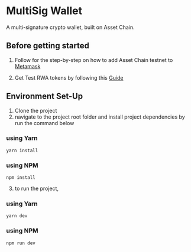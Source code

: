 # MultiSig Wallet
 A multi-signature crypto wallet, built on Asset Chain.

## Before getting started
1. Follow for the step-by-step on how to add Asset Chain testnet to [Metamask](https://ebubes-organization.gitbook.io/asset-chain-docs/general-info/add-asset-chain)

2. Get Test RWA tokens by following this [Guide](https://ebubes-organization.gitbook.io/asset-chain-docs/tools/faucets) 

## Environment Set-Up

1. Clone the project
2. navigate to the project root folder and install project dependencies by run the command below
### using Yarn

```shell 
yarn install
```

### using NPM 

```shell 
npm install
```

3. to run the project,
### using Yarn

```shell
yarn dev
```

### using NPM 
```shell
npm run dev
```




